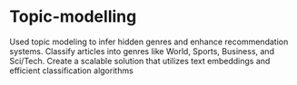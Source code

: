 # Topic-modelling
Used topic modeling to infer hidden genres and enhance recommendation systems. Classify articles into genres like World, Sports, Business, and Sci/Tech. Create a scalable solution that utilizes text embeddings and efficient classification algorithms
